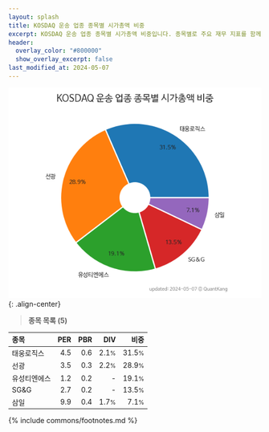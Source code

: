 ```yaml
---
layout: splash
title: KOSDAQ 운송 업종 종목별 시가총액 비중
excerpt: KOSDAQ 운송 업종 종목별 시가총액 비중입니다. 종목별로 주요 재무 지표를 함께 표시합니다.
header:
  overlay_color: "#800000"
  show_overlay_excerpt: false
last_modified_at: 2024-05-07
---
```



![KOSDAQ 운송 업종 종목별 시가총액 비중](/stats/sector/images/kosdaq_업종_운송_종목.png){: .align-center}


> **종목 목록 (5)**<a id="list"></a>

| **종목** | **PER** | **PBR** | **DIV** | **비중** |
| :------- | ------: | ------: | ------: | -------: |
| 태웅로직스 | 4.5 | 0.6 | 2.1<small>%</small> | 31.5<small>%</small> |
| 선광 | 3.5 | 0.3 | 2.2<small>%</small> | 28.9<small>%</small> |
| 유성티엔에스 | 1.2 | 0.2 | - | 19.1<small>%</small> |
| SG&G | 2.7 | 0.2 | - | 13.5<small>%</small> |
| 삼일 | 9.9 | 0.4 | 1.7<small>%</small> | 7.1<small>%</small> |

{% include commons/footnotes.md %}